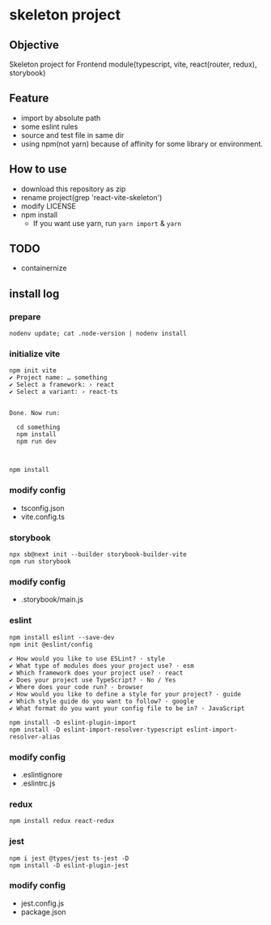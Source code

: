 # skeleton project

## Objective

Skeleton project for Frontend module(typescript, vite, react(router, redux), storybook)


## Feature

* import by absolute path
* some eslint rules
* source and test file in same dir
* using npm(not yarn) because of affinity for some library or environment.


## How to use

* download this repository as zip
* rename project(grep 'react-vite-skeleton')
* modify LICENSE
* npm install
  * If you want use yarn, run `yarn import` & `yarn`
  

## TODO

* containernize



## install log

### prepare

```
nodenv update; cat .node-version | nodenv install
```


### initialize vite

```
npm init vite
✔ Project name: … something
✔ Select a framework: › react
✔ Select a variant: › react-ts


Done. Now run:

  cd something
  npm install
  npm run dev



npm install
```

### modify config
* tsconfig.json
* vite.config.ts


### storybook

```
npx sb@next init --builder storybook-builder-vite
npm run storybook
```

### modify config
* .storybook/main.js

### eslint

```
npm install eslint --save-dev
npm init @eslint/config

✔ How would you like to use ESLint? · style
✔ What type of modules does your project use? · esm
✔ Which framework does your project use? · react
✔ Does your project use TypeScript? · No / Yes
✔ Where does your code run? · browser
✔ How would you like to define a style for your project? · guide
✔ Which style guide do you want to follow? · google
✔ What format do you want your config file to be in? · JavaScript
```

```
npm install -D eslint-plugin-import 
npm install -D eslint-import-resolver-typescript eslint-import-resolver-alias
```

### modify config
* .eslintignore
* .eslintrc.js

### redux

```
npm install redux react-redux
```


### jest

```
npm i jest @types/jest ts-jest -D
npm install -D eslint-plugin-jest
```

### modify config
* jest.config.js
* package.json

